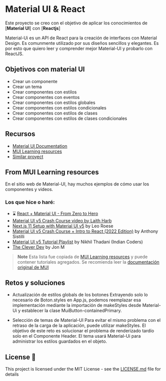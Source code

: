# Material UI & React

Este proyecto se creo con el objetivo de aplicar los conocimientos de [**Material UI**] con [**Reactjs**]

Material-Ui es un API de React para la creación de interfaces con Material Design. Es comunmente utilizado por sus diseños sencillos y elegantes. 
Es por esto que quiero leer y comprender mejor Material-UI y probarlo con ReactJS.

## Objetivos con material UI

* Crear un componente
* Crear un tema
* Crear componentes con estilos
* Crear componentes con eventos
* Crear componentes con estilos globales
* Crear componentes con estilos condicionales
* Crear componentes con estilos de clases
* Crear componentes con estilos de clases condicionales

## Recursos

* [Material UI Documentation](https://mui.com/material-ui/getting-started/overview/)
* [MUI Learning resources](https://mui.com/material-ui/getting-started/learn/#free)
* [Similar proyect](https://mui.com/store/previews/minimal-dashboard/)

## From MUI Learning resources

En el sitio web de Material-UI, hay muchos ejemplos de cómo usar los componentes y videos.

### Los que hice o haré:

* ⌛ [React + Material UI - From Zero to Hero](https://www.youtube.com/playlist?list=PLDxCaNaYIuUlG5ZqoQzFE27CUOoQvOqnQ)
* [Material UI v5 Crash Course video by Laith Harb](https://www.youtube.com/watch?v=o1chMISeTC0)
* [Next.js 11 Setup with Material UI v5](https://www.youtube.com/watch?v=IFaFFmPYyMI) by Leo Roese
* [Material UI v5 Crash Course + Intro to React (2022 Edition)](https://www.youtube.com/watch?v=_W3uuxDnySQ) by Anthony Sistilli
* [Material UI v5 Tutorial Playlist](https://www.youtube.com/playlist?list=PLlR2O33QQkfXnZMMZC0y22gLayBbB1UQd) by Nikhil Thadani (Indian Coders)
* [The Clever Dev](https://www.youtube.com/channel/UCb6AZy0_D1y661PMZck3jOw) by Jon M

> **Note**
>  Esta lista fue copiada de [MUI Learning resources](https://mui.com/material-ui/getting-started/learn/#free) y puede contener tutoriales agregados.
>  Se recomienda leer la [documentación original de MUI](https://mui.com/material-ui/getting-started/overview/)

## Retos y soluciones

* Actualización de estilos globals de los botones
Extrayendo solo lo necesario de Boton.styles en App.js, podemos reemplazar esa implementación mediante la importación de makeStyles desde Material-Ui y establecer la clase MuiButton-containedPrimary.

* Selección de temas de Material-UI
Para evitar el mismo problema con el retraso de la carga de la aplicación, puede utilizar makeStyles. El objetivo de este reto es solucionar el problema de renderizado tardío solo en el Componente Header. El tema usará Material-Ui para administrar los estilos guardados en el objeto.

## License 📄

This project is licensed under the MIT License - see the [LICENSE.md](LICENSE.md) file for details